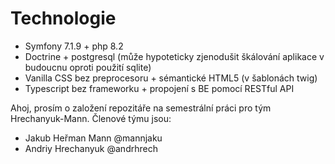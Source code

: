 # Technologie
- Symfony 7.1.9 + php 8.2
- Doctrine + postgresql (může hypoteticky zjenodušit škálování aplikace v budoucnu oproti použití sqlite)
- Vanilla CSS bez preprocesoru + sémantické HTML5 (v šablonách twig)
- Typescript  bez frameworku + propojení s BE pomocí RESTful API


Ahoj, prosím o založení repozitáře na semestrální práci pro tým Hrechanyuk-Mann.
Členové týmu jsou:
- Jakub Heřman Mann @mannjaku
- Andriy Hrechanyuk @andrhrech